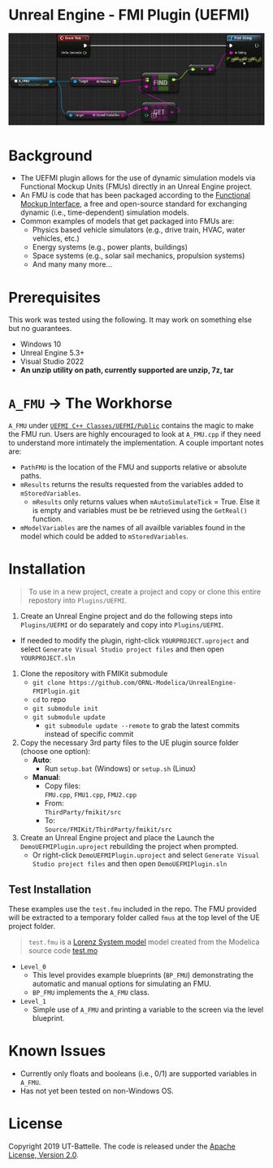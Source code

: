 # Unreal Engine - FMI Plugin (UEFMI)

[![FMU_BP_example](./PluginAssets/images/fmuUEBP.PNG)](https://youtu.be/r3NeJKJt4Z8)

# Background
- The UEFMI plugin allows for the use of dynamic simulation models via Functional Mockup Units (FMUs) directly in an Unreal Engine project.
- An FMU is code that has been packaged according to the [Functional Mockup Interface](https://fmi-standard.org/), a free and open-source standard for exchanging dynamic (i.e., time-dependent) simulation models.
- Common examples of models that get packaged into FMUs are:
  - Physics based vehicle simulators (e.g., drive train, HVAC, water vehicles, etc.)
  - Energy systems (e.g., power plants, buildings)
  - Space systems (e.g., solar sail mechanics, propulsion systems)
  - And many many more...

# Prerequisites

This work was tested using the following. It may work on something else but no guarantees.
- Windows 10
- Unreal Engine 5.3+
- Visual Studio 2022
- **An unzip utility on path, currently supported are unzip, 7z, tar**

# `A_FMU` -> The Workhorse

`A_FMU` under [`UEFMI C++ Classes/UEFMI/Public`](./Source/UEFMI/Private/A_FMU.cpp) contains the magic to make the FMU run. Users are highly encouraged to look at `A_FMU.cpp` if they need to understand more intimately the implementation. A couple important notes are:
- `PathFMU` is the location of the FMU and supports relative or absolute paths. 
- `mResults` returns the results requested from the variables added to `mStoredVariables`.
  - `mResults` only returns values when `mAutoSimulateTick` = True. Else it is empty and variables must be be retrieved using the `GetReal()` function.
- `mModelVariables` are the names of all availble variables found in the model which could be added to `mStoredVariables`.

# Installation

> To use in a new project, create a project and copy or clone this entire repostory into `Plugins/UEFMI`.

1. Create an Unreal Engine project and do the following steps into `Plugins/UEFMI` or do separately and copy into `Plugins/UEFMI`.
  - If needed to modify the plugin, right-click `YOURPROJECT.uproject` and select `Generate Visual Studio project files` and then open `YOURPROJECT.sln`
1. Clone the repository with FMIKit submodule
   - `git clone https://github.com/ORNL-Modelica/UnrealEngine-FMIPlugin.git`
   - `cd` to repo
   - `git submodule init`
   - `git submodule update`
       - `git submodule update --remote` to grab the latest commits instead of specific commit
1. Copy the necessary 3rd party files to the UE plugin source folder (choose one option):
   - **Auto**: 
     - Run `setup.bat` (Windows) or `setup.sh` (Linux)
   - **Manual**:
     - Copy files: <br>`FMU.cpp`, `FMU1.cpp`, `FMU2.cpp` 
     - From: <br> `ThirdParty/fmikit/src`
     - To: <br> `Source/FMIKit/ThirdParty/fmikit/src`
1. Create an Unreal Engine project and place the Launch the `DemoUEFMIPlugin.uproject` rebuilding the project when prompted.
   - Or right-click `DemoUEFMIPlugin.uproject` and select `Generate Visual Studio project files` and then open `DemoUEFMIPlugin.sln`

## Test Installation

These examples use the `test.fmu` included in the repo. The FMU provided will be extracted to a temporary folder called `fmus` at the top level of the UE project folder.

> `test.fmu` is a [Lorenz System model](https://en.wikipedia.org/wiki/Lorenz_system) model created from the Modelica source code [test.mo](./src/test.mo)

- `Level_0`
  - This level provides example blueprints (`BP_FMU`) demonstrating the automatic and manual options for simulating an FMU.
  - `BP_FMU` implements the `A_FMU` class.
- `Level_1`
  - Simple use of  `A_FMU` and printing a variable to the screen via the level blueprint.

# Known Issues

- Currently only floats and booleans (i.e., 0/1) are supported variables in `A_FMU`.
- Has not yet been tested on non-Windows OS.

# License

Copyright 2019 UT-Battelle. The code is released under the [Apache License, Version 2.0](http://www.apache.org/licenses/LICENSE-2.0).